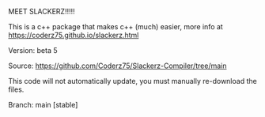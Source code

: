MEET SLACKERZ!!!!!

This is a c++ package that makes c++ (much) easier, more info at https://coderz75.github.io/slackerz.html

Version: beta 5

Source: https://github.com/Coderz75/Slackerz-Compiler/tree/main

This code will not automatically update, you must manually re-download the files.

Branch: main [stable]
